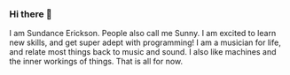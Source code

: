 ### Hi there 👋

<!--
**sunny-erickson/sunny-erickson** is a ✨ _special_ ✨ repository because its `README.md` (this file) appears on your GitHub profile.-->
I am Sundance Erickson. People also call me Sunny. 
I am excited to learn new skills, and get super adept with programming! 
I am a musician for life, and relate most things back to music and sound. 
I also like machines and the inner workings of things. 
That is all for now.  
